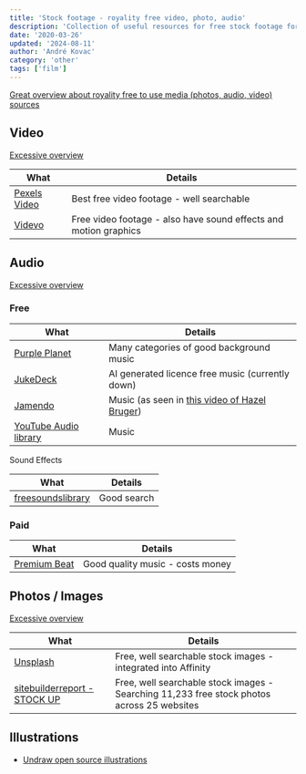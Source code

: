 ```yaml
---
title: 'Stock footage - royality free video, photo, audio'
description: 'Collection of useful resources for free stock footage for YouTube videos'
date: '2020-03-26'
updated: '2024-08-11'
author: 'André Kovac'
category: 'other'
tags: ['film']
---
```


[Great overview about royality free to use media (photos, audio, video) sources](https://github.com/bradtraversy/design-resources-for-developers)

## Video

[Excessive overview](https://github.com/bradtraversy/design-resources-for-developers#stock-videos)

| What                                              | Details                                                          |
| ------------------------------------------------- | ---------------------------------------------------------------- |
| [Pexels Video](https://videos.pexels.com/videos/) | Best free video footage - well searchable                        |
| [Videvo](https://www.videvo.net/)                 | Free video footage - also have sound effects and motion graphics |

## Audio

[Excessive overview](https://github.com/bradtraversy/design-resources-for-developers#stock-music--sound-effects)

### Free

| What                                                                              | Details                                                                                              |
| --------------------------------------------------------------------------------- | ---------------------------------------------------------------------------------------------------- |
| [Purple Planet](https://www.purple-planet.com)                                    | Many categories of good background music                                                             |
| [JukeDeck](https://www.jukedeck.com/)                                             | AI generated licence free music (currently down)                                                     |
| [Jamendo](https://www.jamendo.com/track/1465273/hard-rock)                        | Music (as seen in [this video of Hazel Bruger](https://www.youtube.com/watch?v=TqNLjy5PnPA&t=1955s)) |
| [YouTube Audio library](https://www.youtube.com/channel/UCht8qITGkBvXKsR1Byln-wA) | Music                                                                                                |

Sound Effects

| What                                                    | Details     |
| ------------------------------------------------------- | ----------- |
| [freesoundslibrary](https://www.freesoundslibrary.com/) | Good search |

### Paid

| What                                                               | Details                          |
| ------------------------------------------------------------------ | -------------------------------- |
| [Premium Beat](https://www.premiumbeat.com/account/orders/1966014) | Good quality music - costs money |

## Photos / Images

[Excessive overview](https://github.com/bradtraversy/design-resources-for-developers#stock-photos)

| What                                                                      | Details                                                                                    |
| ------------------------------------------------------------------------- | ------------------------------------------------------------------------------------------ |
| [Unsplash](https://unsplash.com/)                                         | Free, well searchable stock images - integrated into Affinity                              |
| [sitebuilderreport - STOCK UP](http://www.sitebuilderreport.com/stock-up) | Free, well searchable stock images - Searching 11,233 free stock photos across 25 websites |

## Illustrations

- [Undraw open source illustrations](https://undraw.co/illustrations)